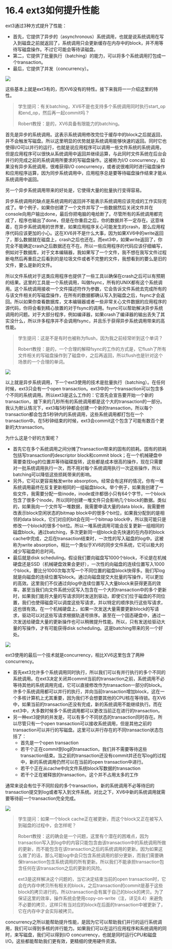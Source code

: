 # 16.4 ext3如何提升性能

ext3通过3种方式提升了性能：

* 首先，它提供了异步的（asynchronous）系统调用，也就是说系统调用在写入到磁盘之前就返回了，系统调用只会更新缓存在内存中的block，并不用等待写磁盘操作。不过它可能会等待读磁盘。
* 第二，它提供了批量执行（batching）的能力，可以将多个系统调用打包成一个transaction。
* 最后，它提供了并发（concurrency）。

![](<../.gitbook/assets/image (508).png>)

这些基本上就是ext3有的，而XV6没有的特性。接下来我将一一介绍这里的特性。

> 学生提问：有关batching，XV6不是也支持多个系统调用同时执行start\_op和end\_op，然后再一起commit吗？
>
> Robert教授：是的，XV6具备有限能力的batching。

首先是异步的系统调用。这表示系统调用修改完位于缓存中的block之后就返回，并不会触发写磁盘。所以这里明显的优势就是系统调用能够快速的返回。同时它也使得I/O可以并行的运行，也就是说应用程序可以调用一些文件系统的系统调用，但是应用程序可以很快从系统调用中返回并继续运算，与此同时文件系统在后台会并行的完成之前的系统调用所要求的写磁盘操作。这被称为I/O concurrency，如果没有异步系统调用，很难获得I/O concurrency，或者说很难同时进行磁盘操作和应用程序运算，因为同步系统调用中，应用程序总是要等待磁盘操作结束才能从系统调用中返回。

另一个异步系统调用带来的好处是，它使得大量的批量执行变得容易。

异步系统调用的缺点是系统调用的返回并不能表示系统调用应该完成的工作实际完成了。举个例子，如果你创建了一个文件并写了一些数据然后关闭文件并在console向用户输出done，最后你把电脑的电给断了。尽管所有的系统调用都完成了，程序也输出了done，但是在你重启之后，你的数据并不一定存在。这意味着，在异步系统调用的世界里，如果应用程序关心可能发生的crash，那么应用程序代码应该更加的小心。这在XV6并不是什么大事，因为如果XV6中的write返回了，那么数据就在磁盘上，crash之后也还在。而ext3中，如果write返回了，你完全不能确定crash之后数据还在不在。所以一些应用程序的代码应该仔细编写，例如对于数据库，对于文本编辑器，我如果写了一个文件，我不想在我写文件过程断电然后再重启之后看到的是垃圾文件或者不完整的文件，我想看到的要么是旧的文件，要么是新的文件。

所以文件系统对于这类应用程序也提供了一些工具以确保在crash之后可以有预期的结果。这里的工具是一个系统调用，叫做fsync，所有的UNIX都有这个系统调用。这个系统调用接收一个文件描述符作为参数，它会告诉文件系统去完成所有的与该文件相关的写磁盘操作，在所有的数据都确认写入到磁盘之后，fsync才会返回。所以如果你查看数据库，文本编辑器或者一些非常关心文件数据的应用程序的源代码，你将会看到精心放置的对于fsync的调用。fsync可以帮助解决异步系统调用的问题。对于大部分程序，例如编译器，如果crash了编译器的输出丢失了其实没什么，所以许多程序并不会调用fsync，并且乐于获得异步系统调用带来的高性能。

> 学生提问：这是不是有时也被称为flush，因为我之前经常听到这个单词？
>
> Robert教授：是的，一个合理的解释fsync的工作的方式是，它flush了所有文件相关的写磁盘操作到了磁盘中，之后再返回，所以flush也是针对这个场景的一个合理的单词。

![](<../.gitbook/assets/image (514).png>)

以上就是异步系统调用，下一个ext3使用的技术是批量执行（batching）。在任何时候，ext3只会有一个open transaction。ext3中的一个transaction可以包含多个不同的系统调用。所以ext3是这么工作的：它首先会宣告要开始一个新的transaction，接下来的几秒所有的系统调用都是这个大的transaction的一部分。我认为默认情况下，ext3每5秒钟都会创建一个新的transaction，所以每个transaction都会包含5秒钟内的系统调用，这些系统调用都打包在一个transaction中。在5秒钟结束的时候，ext3会commit这个包含了可能有数百个更新的大transaction。

为什么这是个好的方案呢？

* 首先它在多个系统调用之间分摊了transaction带来的固有的损耗。固有的损耗包括写transaction的descriptor block和commit block；在一个机械硬盘中需要查找log的位置并等待磁碟旋转，这些都是成本很高的操作，现在只需要对一批系统调用执行一次，而不用对每个系统调用执行一次这些操作，所以batching可以降低这些损耗带来的影响。
* 另外，它可以更容易触发write absorption。经常会有这样的情况，你有一堆系统调用最终在反复更新相同的一组磁盘block。举个例子，如果我创建了一些文件，我需要分配一些inode，inode或许都很小只有64个字节，一个block包含了很多个inode，所以同时创建一堆文件只会影响几个block的数据。类似的，如果我向一个文件写一堆数据，我需要申请大量的data block，我需要修改表示block空闲状态的bitmap block中的很多个bit位，如果我分配到的是相邻的data block，它们对应的bit会在同一个bitmap block中，所以我可能只是修改一个block的很多个bit位。所以一堆系统调用可能会反复更新一组相同的磁盘block。通过batching，多次更新同一组block会先快速的在内存的block cache中完成，之后在transaction结束时，一次性的写入磁盘的log中。这被称为write absorption，相比一个类似于XV6的同步文件系统，它可以极大的减少写磁盘的总时间。
* 最后就是disk scheduling。假设我们要向磁盘写1000个block，不论是在机械硬盘还是SSD（机械硬盘效果会更好），一次性的向磁盘的连续位置写入1000个block，要比分1000次每次写一个不同位置的磁盘block快得多。我们写log就是向磁盘的连续位置写block。通过向磁盘提交大批量的写操作，可以更加的高效。这里我们不仅通过向log中连续位置写入大量block来获得更高的效率，甚至当我们向文件系统分区写入包含在一个大的transaction中的多个更新时，如果我们能将大量的写请求同时发送到驱动，即使它们位于磁盘的不同位置，我们也使得磁盘可以调度这些写请求，并以特定的顺序执行这些写请求，这也很有效。在一个机械硬盘上，如果一次发送大量需要更新block的写请求，驱动可以对这些写请求根据轨道号排序。甚至在一个固态硬盘中，通过一次发送给硬盘大量的更新操作也可以稍微提升性能。所以，只有发送给驱动大量的写操作，才有可能获得disk scheduling。这是batching带来的另一个好处。

![](<../.gitbook/assets/image (425).png>)

ext3使用的最后一个技术就是concurrency，相比XV6这里包含了两种concurrency。

* 首先ext3允许多个系统调用同时执行，所以我们可以有并行执行的多个不同的系统调用。在ext3决定关闭并commit当前的transaction之前，系统调用不必等待其他的系统调用完成，它可以直接修改作为transaction一部分的block。许多个系统调用都可以并行的执行，并向当前transaction增加block，这在一个多核计算机上尤其重要，因为我们不会想要其他的CPU核在等待锁。在XV6中，如果当前的transaction还没有完成，新的系统调用不能继续执行。而在ext3中，大多数时候多个系统调用都可以更改当前正在进行的transaction。
* 另一种ext3提供的并发是，可以有多个不同状态的transaction同时存在。所以尽管只有一个open transaction可以接收系统调用，但是其他之前的transaction可以并行的写磁盘。这里可以并行存在的不同transaction状态包括了：
  * 首先是一个open transaction
  * 若干个正在commit到log的transaction，我们并不需要等待这些transaction结束。当之前的transaction还没有commit并还在写log的过程中，新的系统调用仍然可以在当前的open transaction中进行。
  * 若干个正在从cache中向文件系统block写数据的transaction
  * 若干个正在被释放的transaction，这个并不占用太多的工作

通常来说会有位于不同阶段的多个transaction，新的系统调用不必等待旧的transaction提交到log或者写入到文件系统。对比之下，XV6中新的系统调用就需要等待前一个transaction完全完成。

![](<../.gitbook/assets/image (480).png>)

> 学生提问：如果一个block cache正在被更新，而这个block又正在被写入到磁盘的过程中，会怎样呢？
>
> Robert教授：这的确会是一个问题，这里有个潜在的困难点，因为transaction写入到log中的内容只能包含由该transaction中的系统调用所做的更新，而不能包含在该transaction之后的系统调用的更新。因为如果这么做了的话，那么可能log中会只包含系统调用的部分更新，而我们需要确保transaction包含系统调用的所有更新。所以我们不能承担transaction包含任何在该transaction之后的更新的风险。
>
> ext3是这样解决这个问题的，当它决定结束当前的open transaction时，它会在内存中拷贝所有相关的block，之后transaction的commit是基于这些block的拷贝进行的。所以transaction会有属于自己的block的拷贝。为了保证这里的效率，操作系统会使用copy-on-write（注，详见8.4）来避免不必要的拷贝，这样只有当对应的block在后面的transaction中被更新了，它在内存中才会实际被拷贝。

concurrency之所以能帮助提升性能，是因为它可以帮助我们并行的运行系统调用，我们可以得到多核的并行能力。如果我们可以在运行应用程序和系统调用的同时，来写磁盘，我们可以得到I/O concurrency，也就是同时运行CPU和磁盘I/O。这些都能帮助我们更有效，更精细的使用硬件资源。

